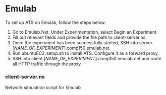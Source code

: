 # Emulab

To set up ATS on Emulab, follow the steps below:

1. Go to Emulab.Net. Under Experimentation, select Begin an Experiment.
2. Fill out relevant fields and provide the file path to client-server.ns.
3. Once the experiment has been successfully started, SSH into server.[_NAME_OF_EXPERIMENT_].comp150.emulab.net.
4. Run ubuntuEC2_setup.sh to install ATS. Configure it as a forward proxy.
5. SSH into client.[_NAME_OF_EXPERIMENT_].comp150.emulab.net and route all HTTP traffic through the proxy.


### client-server.ns

Network simulation script for Emulab

